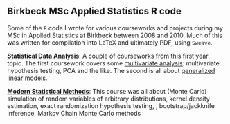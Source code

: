 ## Birkbeck MSc Applied Statistics R code

Some of the `R` code I wrote for various courseworks and projects during my MSc in Applied Statistics at Birkbeck between 2008 and 2010. Much of this was written for compilation into LaTeX and ultimately PDF, using `Sweave`.

[__Statistical Data Analysis__](StatisticalAnalysis/): A couple of courseworks from this first year topic. The first coursework covers some [multivariate analysis](https://en.wikipedia.org/wiki/Multivariate_analysis): multivariate hypothesis testing, PCA and the like. The second is all about [generalized linear models](https://en.wikipedia.org/wiki/Generalized_linear_model).

[__Modern Statistical Methods__](ModernStatisticalMethods/): This course was all about (Monte Carlo) simulation of random variables of arbitrary distributions, kernel density estimation, exact randomization hypothesis testing, , bootstrap/jackknife inference, Markov Chain Monte Carlo methods
